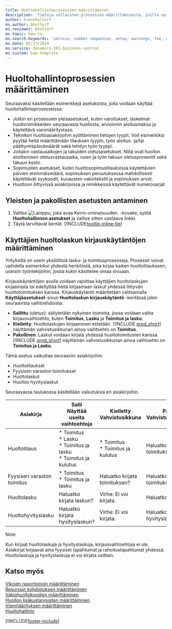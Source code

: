 ```yaml
---
title: Huoltohallintoprosessien määrittäminen
description: 'Tietoja sellaisten prosessien määrittämisestä, joilla voidaan varmistaa asiakkaiden tyytyväisyys palveluihin.'
author: brentholtorf
ms.author: bholtorf
ms.reviewer: bholtorf
ms.topic: how-to
ms.search.keywords: 'service, number sequences, setup, warnings, fee, contracts, warranties'
ms.date: 02/27/2024
ms.service: dynamics-365-business-central
ms.custom: bap-template
---
```


# Huoltohallintoprosessien määrittäminen

Seuraavaksi käsitellään esimerkkejä asetuksista, joita voidaan käyttää huoltohallintoprosesseissa:  
  
* Jotkin eri prosessien yleisasetukset, kuten varoitukset, laskelmat huoltonimikkeiden seuraavasta huollosta, arvioinnin aloitusmaksu ja käytettävä vianmääritystaso.  
* Teknikon huoltoasiakirjoihin syöttäminen tietojen tyypit. Voit esimerkiksi pyytää heitä määrittämään tilauksen tyypin, työn aloitus- ja/tai päättymispäivämäärät sekä tehdyn työn tyyppi.  
* Joitakin vastausaikojen ja takuiden oletusasetukset. Niitä ovat huollon aloittamisen oletusvastausaika, osien ja työn takuun oletusprosentit sekä takuun kesto.  
* Sopimusten asetukset, kuten huoltosopimustilauksissa käytettävien päivien enimmäismäärä, sopimuksen peruutuksessa mahdollisesti käytettävät syykoodit, kuvausten vakiotekstit ja sopimuksen arvot.  
* Huoltoon liittyvissä asiakirjoissa ja nimikkeissä käytettävät numerosarjat.  

## Yleisten ja pakollisten asetusten antaminen

1. Valitse ![Lamppu, joka avaa Kerro-ominaisuuden.](media/ui-search/search_small.png "Kerro, mitä haluat tehdä") -kuvake, syötä **Huoltohallinnon asetukset** ja valitse sitten vastaava linkki.
2. Täytä tarvittavat kentät. [!INCLUDE[tooltip-inline-tip](includes/tooltip-inline-tip_md.md)]  

## Käyttäjien huoltolaskun kirjauskäytäntöjen määrittäminen

Yrityksillä on usein yksilöllisiä lasku- ja toimitusprosesseja. Prosessit voivat vaihdella esimerkiksi yhdestä henkilöstä, joka kirjaa kaiken huoltotilaukseen, useisiin työntekijöihin, joista kukin käsittelee omaa sivuaan.

Kirjauskäytäntöjen avulla voidaan rajoittaa käyttäjien huoltolaskujen kirjaamista tai edellyttää heitä kirjaamaan laskut yhdessä liittyvän huoltotoimituksen kanssa. Kirjauskäytäntö määritetään valitsemalla **Käyttäjäasetukset**-sivun **Huoltolaskun kirjauskäytäntö** -kentässä jokin seuraavista vaihtoehdoista:

* **Sallittu** (oletus): säilytetään nykyinen toiminta, jossa voidaan valita kirjausvaihtoehto, kuten **Toimitus**, **Lasku** ja **Toimitus ja lasku**.
* **Kielletty**: Huoltolaskujen kirjaaminen estetään. [!INCLUDE [prod_short](includes/prod_short.md)] näyttämän vahvistusikkunan ainoa vaihtoehto on **Toimitus**.
* **Pakollinen**: Laskut voidaan kirjata yhdessä huoltotoimitusten kanssa. [!INCLUDE [prod_short](includes/prod_short.md)] näyttämän vahvistusikkunan ainoa vaihtoehto on **Toimitus ja Lasku**.

Tämä asetus vaikuttaa seuraaviin asiakirjoihin:

* Huoltotilaukset
* Fyysisen varaston toimitukset
* Huoltolaskut
* Huollon hyvityslaskut

Seuraavassa taulukossa käsitellään vaikutuksia eri asiakirjoihin.

|Asiakirja  |Salli<br>Näyttää useita vaihtoehtoja   |Kielletty<br>Vahvistusikkuna  |Pakollinen<br>Vahvistusvalintaikkuna  |
|---------|---------|---------|---------|
|Huoltotilaus     | * Toimitus<br>* Lasku<br>* Toimitus ja lasku<br>* Toimitus ja kulutus         |* Toimitus<br>* Toimitus ja kulutus  |Haluatko kirjata toimituksen ja laskun?         |
|Fyysisen varaston toimitus     |* Toimitus<br>* Toimitus ja lasku         |Haluatko kirjata toimituksen?         | Haluatko kirjata toimituksen ja laskun?        |
|Huoltolasku     | Haluatko kirjata laskun?         | Virhe: Ei voi kirjata.       |Haluatko kirjata laskun?         |
|Huoltohyvityslasku     | Haluatko kirjata hyvityslaskun?         | Virhe: Ei voi kirjata.        |Haluatko kirjata hyvityslaskun?         |

> [!NOTE]
> Kun kirjaat huoltolaskuja ja hyvityslaskuja, kirjausvaihtoehtoja ei ole. Asiakirjat kirjaavat aina fyysiset tapahtumat ja rahoitustapahtumat yhdessä. Huoltolaskuja ja hyvityslaskuja ei voi kirjata osittain.

## Katso myös  

[Vikojen raportoinnin määrittäminen](service-how-setup-fault-reporting.md)  
[Resurssin kohdistuksen määrittäminen](service-how-setup-resource-allocation.md)  
[Vakiohuoltokoodien määrittäminen](service-how-setup-service-coding.md)  
[Huollon lisäkustannusten määrittäminen](service-how-setup-service-costs-pricing.md)  
[Vianmäärityksen määrittäminen](service-how-setup-troubleshooting.md)  
[Huoltohallinto](service-service.md)  


[!INCLUDE[footer-include](includes/footer-banner.md)]
